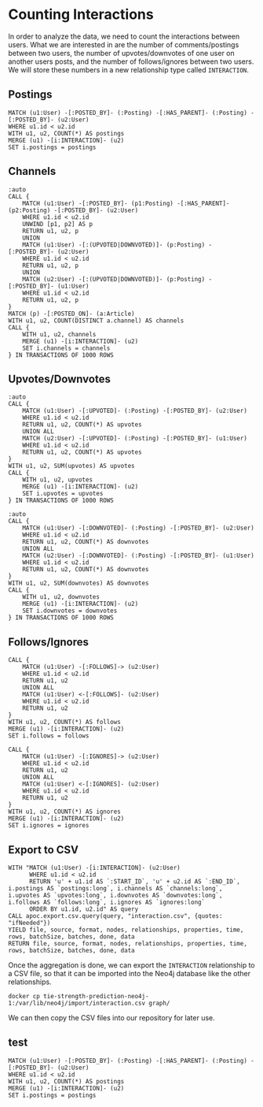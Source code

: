# Counting Interactions

In order to analyze the data, we need to count the interactions between users. What we are interested in are the number of comments/postings between two users, the number of upvotes/downvotes of one user on another users posts, and the number of follows/ignores between two users. We will store these numbers in a new relationship type called `INTERACTION`.


## Postings

```{Cypher}
MATCH (u1:User) -[:POSTED_BY]- (:Posting) -[:HAS_PARENT]- (:Posting) -[:POSTED_BY]- (u2:User)
WHERE u1.id < u2.id
WITH u1, u2, COUNT(*) AS postings
MERGE (u1) -[i:INTERACTION]- (u2)
SET i.postings = postings
```


## Channels

```{Cypher}
:auto
CALL {
    MATCH (u1:User) -[:POSTED_BY]- (p1:Posting) -[:HAS_PARENT]- (p2:Posting) -[:POSTED_BY]- (u2:User)
    WHERE u1.id < u2.id
    UNWIND [p1, p2] AS p
    RETURN u1, u2, p
    UNION
    MATCH (u1:User) -[:(UPVOTED|DOWNVOTED)]- (p:Posting) -[:POSTED_BY]- (u2:User)
    WHERE u1.id < u2.id
    RETURN u1, u2, p
    UNION
    MATCH (u2:User) -[:(UPVOTED|DOWNVOTED)]- (p:Posting) -[:POSTED_BY]- (u1:User)
    WHERE u1.id < u2.id
    RETURN u1, u2, p
}
MATCH (p) -[:POSTED_ON]- (a:Article)
WITH u1, u2, COUNT(DISTINCT a.channel) AS channels
CALL {
    WITH u1, u2, channels
    MERGE (u1) -[i:INTERACTION]- (u2)
    SET i.channels = channels
} IN TRANSACTIONS OF 1000 ROWS
```


## Upvotes/Downvotes

```{Cypher}
:auto
CALL {
    MATCH (u1:User) -[:UPVOTED]- (:Posting) -[:POSTED_BY]- (u2:User)
    WHERE u1.id < u2.id
    RETURN u1, u2, COUNT(*) AS upvotes
    UNION ALL
    MATCH (u2:User) -[:UPVOTED]- (:Posting) -[:POSTED_BY]- (u1:User)
    WHERE u1.id < u2.id
    RETURN u1, u2, COUNT(*) AS upvotes
}
WITH u1, u2, SUM(upvotes) AS upvotes
CALL {
    WITH u1, u2, upvotes
    MERGE (u1) -[i:INTERACTION]- (u2)
    SET i.upvotes = upvotes
} IN TRANSACTIONS OF 1000 ROWS
```


```{Cypher}
:auto
CALL {
    MATCH (u1:User) -[:DOWNVOTED]- (:Posting) -[:POSTED_BY]- (u2:User)
    WHERE u1.id < u2.id
    RETURN u1, u2, COUNT(*) AS downvotes
    UNION ALL
    MATCH (u2:User) -[:DOWNVOTED]- (:Posting) -[:POSTED_BY]- (u1:User)
    WHERE u1.id < u2.id
    RETURN u1, u2, COUNT(*) AS downvotes
}
WITH u1, u2, SUM(downvotes) AS downvotes
CALL {
    WITH u1, u2, downvotes
    MERGE (u1) -[i:INTERACTION]- (u2)
    SET i.downvotes = downvotes
} IN TRANSACTIONS OF 1000 ROWS
```


## Follows/Ignores

```{Cypher}
CALL {
    MATCH (u1:User) -[:FOLLOWS]-> (u2:User)
    WHERE u1.id < u2.id
    RETURN u1, u2
    UNION ALL
    MATCH (u1:User) <-[:FOLLOWS]- (u2:User)
    WHERE u1.id < u2.id
    RETURN u1, u2
}
WITH u1, u2, COUNT(*) AS follows
MERGE (u1) -[i:INTERACTION]- (u2)
SET i.follows = follows
```


```{Cypher}
CALL {
    MATCH (u1:User) -[:IGNORES]-> (u2:User)
    WHERE u1.id < u2.id
    RETURN u1, u2
    UNION ALL
    MATCH (u1:User) <-[:IGNORES]- (u2:User)
    WHERE u1.id < u2.id
    RETURN u1, u2
}
WITH u1, u2, COUNT(*) AS ignores
MERGE (u1) -[i:INTERACTION]- (u2)
SET i.ignores = ignores
```


## Export to CSV

```{Cypher}
WITH "MATCH (u1:User) -[i:INTERACTION]- (u2:User)
      WHERE u1.id < u2.id
      RETURN 'u' + u1.id AS `:START_ID`, 'u' + u2.id AS `:END_ID`, i.postings AS `postings:long`, i.channels AS `channels:long`, i.upvotes AS `upvotes:long`, i.downvotes AS `downvotes:long`, i.follows AS `follows:long`, i.ignores AS `ignores:long`
      ORDER BY u1.id, u2.id" AS query
CALL apoc.export.csv.query(query, "interaction.csv", {quotes: "ifNeeded"})
YIELD file, source, format, nodes, relationships, properties, time, rows, batchSize, batches, done, data
RETURN file, source, format, nodes, relationships, properties, time, rows, batchSize, batches, done, data
```

Once the aggregation is done, we can export the `INTERACTION` relationship to a CSV file, so that it can be imported into the Neo4j database like the other relationships.


```{bash}
docker cp tie-strength-prediction-neo4j-1:/var/lib/neo4j/import/interaction.csv graph/
```

We can then copy the CSV files into our repository for later use.


## test

```{Cypher}
MATCH (u1:User) -[:POSTED_BY]- (:Posting) -[:HAS_PARENT]- (:Posting) -[:POSTED_BY]- (u2:User)
WHERE u1.id < u2.id
WITH u1, u2, COUNT(*) AS postings
MERGE (u1) -[i:INTERACTION]- (u2)
SET i.postings = postings
```